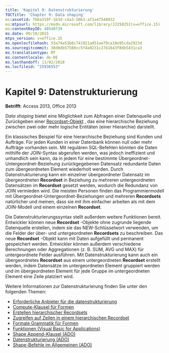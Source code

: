 ```yaml
---
title: 'Kapitel 9: Datenstrukturierung'
TOCTitle: 'Chapter 9: Data shaping'
ms:assetid: f66a319f-1b3d-c4a3-50b3-af1a47540832
ms:mtpsurl: https://msdn.microsoft.com/library/JJ250253(v=office.15)
ms:contentKeyID: 48548739
ms.date: 09/18/2015
mtps_version: v=office.15
ms.openlocfilehash: 53a74a53b8c741921ad51ae79ca18e95cda2923d
ms.sourcegitcommit: 38d0db57580cc5f4a0231c27b1643f8db5431ca3
ms.translationtype: MT
ms.contentlocale: de-DE
ms.lasthandoff: 11/02/2018
ms.locfileid: "25936553"
---
```

# <a name="chapter-9-data-shaping"></a>Kapitel 9: Datenstrukturierung

**Betrifft**: Access 2013, Office 2013

*Data shaping* bietet eine Möglichkeit zum Abfragen einer Datenquelle und Zurückgeben einer [Recordset-Objekt](recordset-object-ado.md) , das eine hierarchische Beziehung zwischen zwei oder mehr logische Entitäten (einer Hierarchie) darstellt. 

Ein klassisches Beispiel für eine hierarchische Beziehung sind Kunden und Aufträge. Für jeden Kunden in einer Datenbank können null oder mehr Aufträge vorhanden sein. Mit regulären SQL-Befehlen könnten die Daten mithilfe der JOIN-Syntax abgerufen werden, was jedoch ineffizient und unhandlich sein kann, da in jedem für eine bestimmte Übergeordnet-Untergeordnet-Beziehung zurückgegebenen Datensatz redundante Daten zum übergeordneten Element wiederholt werden. Durch Datenstrukturierung kann ein einzelner übergeordneter Datensatz im übergeordneten **Recordset** in Beziehung zu mehreren untergeordneten Datensätzen im **Recordset** gesetzt werden, wodurch die Redundanz von JOIN vermieden wird. Die meisten Personen finden das Programmiermodell mit Übergeordnet-Untergeordnet-Beziehungen und mehreren **Recordsets** natürlicher und meinen, dass sie mit ihm einfacher arbeiten als mit dem JOIN-Modell und einem einzelnen **Recordset**.

Die Datenstrukturierungssyntax stellt außerdem weitere Funktionen bereit. Entwickler können neue **Recordset** -Objekte ohne zugrunde liegende Datenquelle erstellen, indem sie das NEW-Schlüsselwort verwenden, um die Felder der über- und untergeordneten **Recordsets** zu beschreiben. Das neue **Recordset** -Objekt kann mit Daten aufgefüllt und permanent gespeichert werden. Entwickler können außerdem verschiedene Berechnungen oder Aggregationen (z. B. SUM, AVG und MAX) für untergeordnete Felder ausführen. Mit Datenstrukturierung kann auch ein übergeordnetes **Recordset** aus einem untergeordneten **Recordset** erstellt werden, indem Datensätze im untergeordneten Element gruppiert werden und im übergeordneten Element für jede Gruppe im untergeordneten Element eine Zeile platziert wird.

Weitere Informationen zur Datenstrukturierung finden Sie unter den folgenden Themen:

- [Erforderliche Anbieter für die datenstrukturierung](required-providers-for-data-shaping.md)
- [Compute-Klausel für Formen](shape-compute-clause.md)
- [Erstellen hierarchischer Recordsets](fabricating-hierarchical-recordsets.md)
- [Zugreifen auf Zeilen in einem hierarchischen Recordset](accessing-rows-in-a-hierarchical-recordset.md)
- [Formale Grammatik für Formen](formal-shape-grammar.md)
- [Funktionen (Visual Basic for Applications)](visual-basic-for-applications-functions.md)
- [Shape Append-Klausel (ADO)](shape-append-clause.md)
- [Datenstrukturierung (ADO)](data-shaping.md)
- [Shape-Befehle im Allgemeinen (ADO)](shape-commands-in-general.md)

